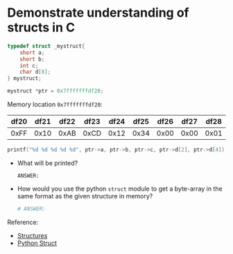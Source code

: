 # Demonstrate understanding of structs in C

```c
typedef struct _mystruct{
    short a;
    short b;
    int c;
    char d[8];
} mystruct;

mystruct *ptr = 0x7fffffffdf20;
```

Memory location `0x7fffffffdf20`:

|df20|df21|df22|df23|df24|df25|df26|df27|df28|df29|df2a|df2b|df2c|df2d|df2e|df2f|
|:--:|:--:|:--:|:--:|:--:|:--:|:--:|:--:|:--:|:--:|:--:|:--:|:--:|:--:|:--:|:--:|
|0xFF|0x10|0xAB|0xCD|0x12|0x34|0x00|0x00|0x01|0x02|0x03|0x04|0x05|0x06|0x07|0x08|

```c
printf("%d %d %d %d %d", ptr->a, ptr->b, ptr->c, ptr->d[2], ptr->d[4]);
```

- What will be printed?

    ```text
    ANSWER:
    ```

- How would you use the python `struct` module to get a byte-array in the same format as the given structure in memory?

    ```python
    # ANSWER:

    ```

Reference:

- [Structures](https://www.tutorialspoint.com/cprogramming/c_structures.htm)
- [Python Struct](https://docs.python.org/3/library/struct.html)
